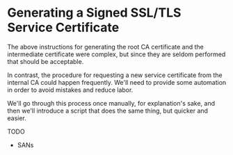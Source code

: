 # Generating a Signed SSL/TLS Service Certificate
The above instructions for generating the root CA certificate and the intermediate certificate were complex, but since they are seldom performed that should be acceptable.

In contrast, the procedure for requesting a new service certificate from the internal CA could happen frequently.  We'll need to provide some automation in order to avoid mistakes and reduce labor.

We'll go through this process once manually, for explanation's sake, and then we'll introduce a script that does the same thing, but quicker and easier.

TODO
- SANs
